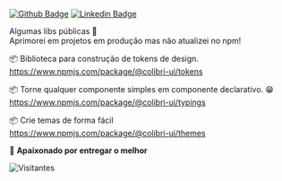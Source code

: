 [![Github Badge](https://img.shields.io/badge/-deeborges-000?style=flat-square&logo=Github&logoColor=white&link=https://github.com/rebeccamanzi)](https://github.com/deyvisonborges)
[![Linkedin Badge](https://img.shields.io/badge/-deyvisonborges-blue?style=flat-square&logo=Linkedin&logoColor=white&link=https://www.linkedin.com/in/deyvisonborges/)](https://www.linkedin.com/in/deyvisonborges/)

Algumas libs públicas 🤩 <br>
Aprimorei em projetos em produção mas não atualizei no npm! <br>

📦 Biblioteca para construção de tokens de design. <br>
https://www.npmjs.com/package/@colibri-ui/tokens <br>

📦 Torne qualquer componente simples em componente declarativo. 😁 <br>
https://www.npmjs.com/package/@colibri-ui/typings <br>

📦 Crie temas de forma fácil <br>
https://www.npmjs.com/package/@colibri-ui/themes



💙 **Apaixonado por entregar o melhor**

![Visitantes](https://visitor-badge.glitch.me/badge?page_id=deeborges.readme)
